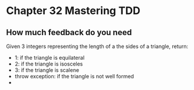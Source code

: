 # Chapter 32 Mastering TDD
## How much feedback do you need

Given 3 integers representing the length of a the sides of a triangle, return:
* 1: if the triangle is equilateral
* 2: if the triangle is isosceles
* 3: if the triangle is scalene
* throw exception: if the triangle is not well formed
* 
